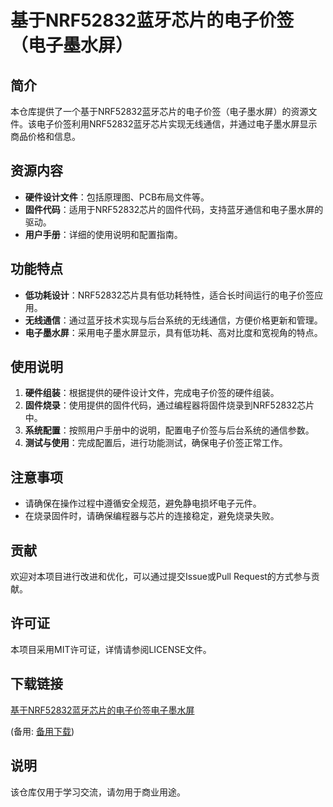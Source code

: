 # 基于NRF52832蓝牙芯片的电子价签（电子墨水屏）

## 简介

本仓库提供了一个基于NRF52832蓝牙芯片的电子价签（电子墨水屏）的资源文件。该电子价签利用NRF52832蓝牙芯片实现无线通信，并通过电子墨水屏显示商品价格和信息。

## 资源内容

- **硬件设计文件**：包括原理图、PCB布局文件等。
- **固件代码**：适用于NRF52832芯片的固件代码，支持蓝牙通信和电子墨水屏的驱动。
- **用户手册**：详细的使用说明和配置指南。

## 功能特点

- **低功耗设计**：NRF52832芯片具有低功耗特性，适合长时间运行的电子价签应用。
- **无线通信**：通过蓝牙技术实现与后台系统的无线通信，方便价格更新和管理。
- **电子墨水屏**：采用电子墨水屏显示，具有低功耗、高对比度和宽视角的特点。

## 使用说明

1. **硬件组装**：根据提供的硬件设计文件，完成电子价签的硬件组装。
2. **固件烧录**：使用提供的固件代码，通过编程器将固件烧录到NRF52832芯片中。
3. **系统配置**：按照用户手册中的说明，配置电子价签与后台系统的通信参数。
4. **测试与使用**：完成配置后，进行功能测试，确保电子价签正常工作。

## 注意事项

- 请确保在操作过程中遵循安全规范，避免静电损坏电子元件。
- 在烧录固件时，请确保编程器与芯片的连接稳定，避免烧录失败。

## 贡献

欢迎对本项目进行改进和优化，可以通过提交Issue或Pull Request的方式参与贡献。

## 许可证

本项目采用MIT许可证，详情请参阅LICENSE文件。

## 下载链接
[基于NRF52832蓝牙芯片的电子价签电子墨水屏](https://pan.quark.cn/s/db06c921dae8) 

(备用: [备用下载](https://pan.baidu.com/s/1jbYMTkYIxvwkggApU71BnA?pwd=1234))

## 说明

该仓库仅用于学习交流，请勿用于商业用途。
